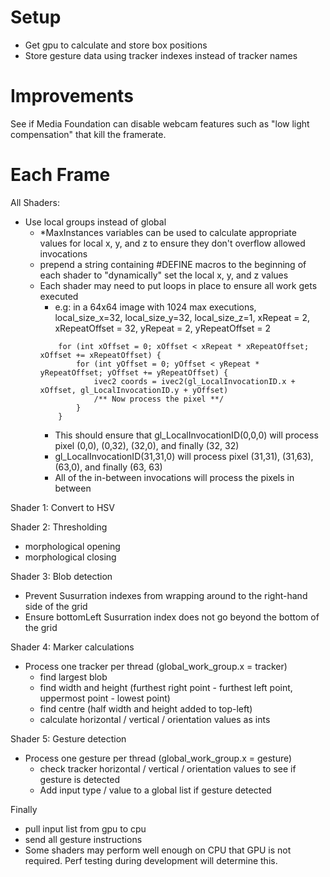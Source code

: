 # Setup
- Get gpu to calculate and store box positions
- Store gesture data using tracker indexes instead of tracker names

# Improvements
See if Media Foundation can disable webcam features such as "low light compensation" that kill the framerate.

# Each Frame
All Shaders:
- Use local groups instead of global
    - *MaxInstances variables can be used to calculate appropriate values for local x, y, and z to ensure they don't overflow allowed invocations
    - prepend a string containing #DEFINE macros to the beginning of each shader to "dynamically" set the local x, y, and z values
    - Each shader may need to put loops in place to ensure all work gets executed
        - e.g: in a 64x64 image with 1024 max executions, local_size_x=32, local_size_y=32, local_size_z=1, xRepeat = 2, xRepeatOffset = 32, yRepeat = 2, yRepeatOffset = 2
        ```
            for (int xOffset = 0; xOffset < xRepeat * xRepeatOffset; xOffset += xRepeatOffset) {
                for (int yOffset = 0; yOffset < yRepeat * yRepeatOffset; yOffset += yRepeatOffset) {
                    ivec2 coords = ivec2(gl_LocalInvocationID.x + xOffset, gl_LocalInvocationID.y + yOffset)
                    /** Now process the pixel **/
                }
            }
        ```
        - This should ensure that gl_LocalInvocationID(0,0,0) will process pixel (0,0), (0,32), (32,0), and finally (32, 32)
        - gl_LocalInvocationID(31,31,0) will process pixel (31,31), (31,63), (63,0), and finally (63, 63)
        - All of the in-between invocations will process the pixels in between

Shader 1: Convert to HSV

Shader 2: Thresholding
- morphological opening
- morphological closing

Shader 3: Blob detection
- Prevent Susurration indexes from wrapping around to the right-hand side of the grid
- Ensure bottomLeft Susurration index does not go beyond the bottom of the grid

Shader 4: Marker calculations
- Process one tracker per thread (global_work_group.x = tracker)
    - find largest blob
    - find width and height (furthest right point - furthest left point, uppermost point - lowest point)
    - find centre (half width and height added to top-left)
    - calculate horizontal / vertical / orientation values as ints

Shader 5: Gesture detection
- Process one gesture per thread (global_work_group.x = gesture)
    - check tracker horizontal / vertical / orientation values to see if gesture is detected
    - Add input type / value to a global list if gesture detected

Finally
- pull input list from gpu to cpu
- send all gesture instructions
- Some shaders may perform well enough on CPU that GPU is not required. Perf testing during development will determine this.
